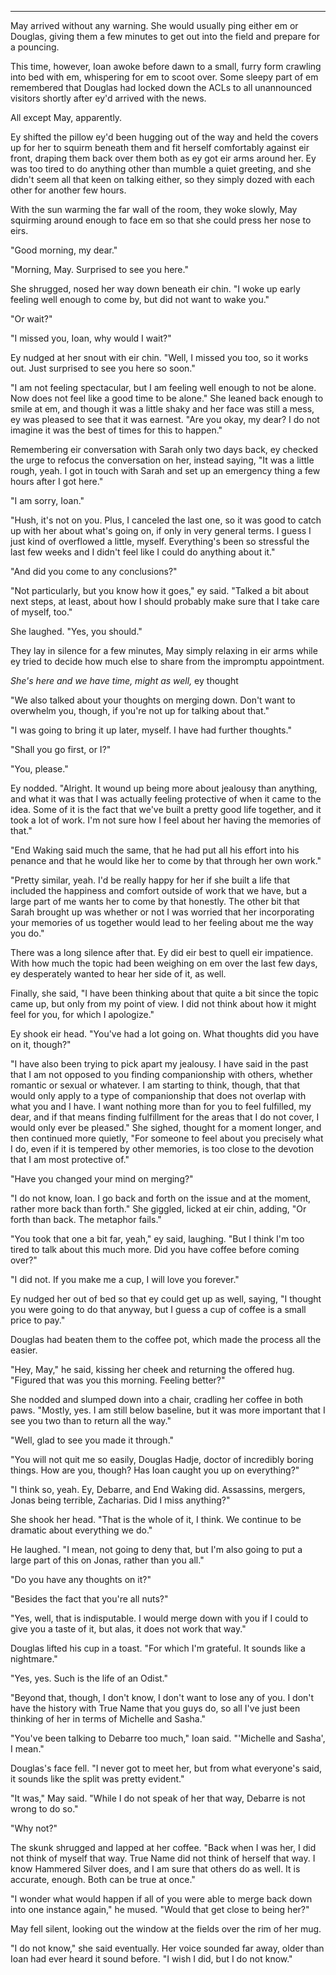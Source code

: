 -----

May arrived without any warning. She would usually ping either em or Douglas, giving them a few minutes to get out into the field and prepare for a pouncing.

This time, however, Ioan awoke before dawn to a small, furry form crawling into bed with em, whispering for em to scoot over. Some sleepy part of em remembered that Douglas had locked down the ACLs to all unannounced visitors shortly after ey'd arrived with the news.

All except May, apparently.

Ey shifted the pillow ey'd been hugging out of the way and held the covers up for her to squirm beneath them and fit herself comfortably against eir front, draping them back over them both as ey got eir arms around her. Ey was too tired to do anything other than mumble a quiet greeting, and she didn't seem all that keen on talking either, so they simply dozed with each other for another few hours.

With the sun warming the far wall of the room, they woke slowly, May squirming around enough to face em so that she could press her nose to eirs.

"Good morning, my dear."

"Morning, May. Surprised to see you here."

She shrugged, nosed her way down beneath eir chin. "I woke up early feeling well enough to come by, but did not want to wake you."

"Or wait?"

"I missed you, Ioan, why would I wait?"

Ey nudged at her snout with eir chin. "Well, I missed you too, so it works out. Just surprised to see you here so soon."

"I am not feeling spectacular, but I am feeling well enough to not be alone. Now does not feel like a good time to be alone." She leaned back enough to smile at em, and though it was a little shaky and her face was still a mess, ey was pleased to see that it was earnest. "Are you okay, my dear? I do not imagine it was the best of times for this to happen."

Remembering eir conversation with Sarah only two days back, ey checked the urge to refocus the conversation on her, instead saying, "It was a little rough, yeah. I got in touch with Sarah and set up an emergency thing a few hours after I got here."

"I am sorry, Ioan."

"Hush, it's not on you. Plus, I canceled the last one, so it was good to catch up with her about what's going on, if only in very general terms. I guess I just kind of overflowed a little, myself. Everything's been so stressful the last few weeks and I didn't feel like I could do anything about it."

"And did you come to any conclusions?"

"Not particularly, but you know how it goes," ey said. "Talked a bit about next steps, at least, about how I should probably make sure that I take care of myself, too."

She laughed. "Yes, you should."

They lay in silence for a few minutes, May simply relaxing in eir arms while ey tried to decide how much else to share from the impromptu appointment. 

*She's here and we have time, might as well,* ey thought

"We also talked about your thoughts on merging down. Don't want to overwhelm you, though, if you're not up for talking about that."

"I was going to bring it up later, myself. I have had further thoughts."

"Shall you go first, or I?"

"You, please."

Ey nodded. "Alright. It wound up being more about jealousy than anything, and what it was that I was actually feeling protective of when it came to the idea. Some of it is the fact that we've built a pretty good life together, and it took a lot of work. I'm not sure how I feel about her having the memories of that."

"End Waking said much the same, that he had put all his effort into his penance and that he would like her to come by that through her own work."

"Pretty similar, yeah. I'd be really happy for her if she built a life that included the happiness and comfort outside of work that we have, but a large part of me wants her to come by that honestly. The other bit that Sarah brought up was whether or not I was worried that her incorporating your memories of us together would lead to her feeling about me the way you do."

There was a long silence after that. Ey did eir best to quell eir impatience. With how much the topic had been weighing on em over the last few days, ey desperately wanted to hear her side of it, as well.

Finally, she said, "I have been thinking about that quite a bit since the topic came up, but only from my point of view. I did not think about how it might feel for you, for which I apologize."

Ey shook eir head. "You've had a lot going on. What thoughts did you have on it, though?"

"I have also been trying to pick apart my jealousy. I have said in the past that I am not opposed to you finding companionship with others, whether romantic or sexual or whatever. I am starting to think, though, that that would only apply to a type of companionship that does not overlap with what you and I have. I want nothing more than for you to feel fulfilled, my dear, and if that means finding fulfillment for the areas that I do not cover, I would only ever be pleased." She sighed, thought for a moment longer, and then continued more quietly, "For someone to feel about you precisely what I do, even if it is tempered by other memories, is too close to the devotion that I am most protective of."

"Have you changed your mind on merging?"

"I do not know, Ioan. I go back and forth on the issue and at the moment, rather more back than forth." She giggled, licked at eir chin, adding, "Or forth than back. The metaphor fails."

"You took that one a bit far, yeah," ey said, laughing. "But I think I'm too tired to talk about this much more. Did you have coffee before coming over?"

"I did not. If you make me a cup, I will love you forever."

Ey nudged her out of bed so that ey could get up as well, saying, "I thought you were going to do that anyway, but I guess a cup of coffee is a small price to pay."

Douglas had beaten them to the coffee pot, which made the process all the easier.

"Hey, May," he said, kissing her cheek and returning the offered hug. "Figured that was you this morning. Feeling better?"

She nodded and slumped down into a chair, cradling her coffee in both paws. "Mostly, yes. I am still below baseline, but it was more important that I see you two than to return all the way."

"Well, glad to see you made it through."

"You will not quit me so easily, Douglas Hadje, doctor of incredibly boring things. How are you, though? Has Ioan caught you up on everything?"

"I think so, yeah. Ey, Debarre, and End Waking did. Assassins, mergers, Jonas being terrible, Zacharias. Did I miss anything?"

She shook her head. "That is the whole of it, I think. We continue to be dramatic about everything we do."

He laughed. "I mean, not going to deny that, but I'm also going to put a large part of this on Jonas, rather than you all."

"Do you have any thoughts on it?"

"Besides the fact that you're all nuts?"

"Yes, well, that is indisputable. I would merge down with you if I could to give you a taste of it, but alas, it does not work that way."

Douglas lifted his cup in a toast. "For which I'm grateful. It sounds like a nightmare."

"Yes, yes. Such is the life of an Odist."

"Beyond that, though, I don't know, I don't want to lose any of you. I don't have the history with True Name that you guys do, so all I've just been thinking of her in terms of Michelle and Sasha."

"You've been talking to Debarre too much," Ioan said. "'Michelle and Sasha', I mean."

Douglas's face fell. "I never got to meet her, but from what everyone's said, it sounds like the split was pretty evident."

"It was," May said. "While I do not speak of her that way, Debarre is not wrong to do so."

"Why not?"

The skunk shrugged and lapped at her coffee. "Back when I was her, I did not think of myself that way. True Name did not think of herself that way. I know Hammered Silver does, and I am sure that others do as well. It is accurate, enough. Both can be true at once."

"I wonder what would happen if all of you were able to merge back down into one instance again," he mused. "Would that get close to being her?"

May fell silent, looking out the window at the fields over the rim of her mug.

"I do not know," she said eventually. Her voice sounded far away, older than Ioan had ever heard it sound before. "I wish I did, but I do not know."
